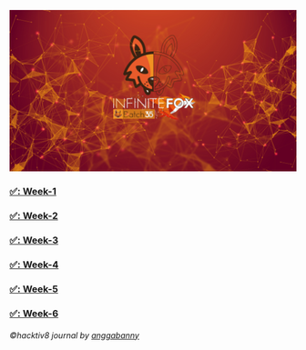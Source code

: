 ![alt text](https://github.com/anggabanny/Hacktiv8_Immersive/blob/master/Handbook/img_/initeFx.jpg "Hacktiv8 Batch-35")
### [✅: Week-1 ](https://github.com/anggabanny/h8-p0-w1)
### [✅: Week-2 ](https://github.com/anggabanny/h8-p0-w1)
### [✅: Week-3 ](https://github.com/anggabanny/h8-p0-w1)
### [✅: Week-4 ](https://github.com/anggabanny/h8-p0-w1)
### [✅: Week-5 ](https://github.com/anggabanny/h8-p0-w1)
### [✅: Week-6 ](https://github.com/anggabanny/h8-p0-w1)

<h6>©️hacktiv8 journal by <a href ='https://github.com/anggabanny'>anggabanny</a></h6>